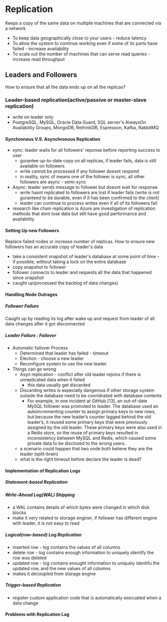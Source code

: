 # Replication
Keeps a copy of the same data on multiple machines that are connected via a network
- To keep data geographically close to your users - reduce latency
- To allow the system to continue working even if some of its parts have failed - increase availability
- To scale out the number of machines that can serve read queries - increase read throughput

## Leaders and Followers
How to ensure that all the data ends up on all the replicas?

### Leader-based replication(active/passive or master-slave replication)
- write on leader only
- PostgreSQL, MySQL, Oracle Data Guard, SQL server's AlwaysOn Availability Groups, MongoDB, RethinkDB, Espresson, Kafka, RabbitMQ

#### Synchronous V.S. Asynchronous Replication
- sync: leader waits for all followers' reponse before reporting success to user
  - gurantee up-to-date copy on all replicas, if leader fails, data is still available on followers
  - write cannot be processed if any follower doesnt respond
  - in reality, sync of means one of the follower is sync, all other followers are async - semi-sync
- Async: leader sends message to follower but doesnt wait for response
  - write hasnt replicated to followers are lost if leader fails (write is not guranteed to be durable, even if it has been confirmed to the client)
  - leader can continue to process writes even if all of its followers fail
- research like chain replication is Azure are investigation of replication methods that dont lose data but still have good performance and availability

#### Setting Up new Followers
Replace failed nodes or increase number of replicas. How to ensure new followers has an accurate copy of leader's data
- take a consistent snapshot of leader's database at some point of time - if possible, without taking a lock on the entire database
- copy snapshot to follower
- follower connects to leader and requests all the data that happened since snapshot
- caught up(processed the backlog of data changes)

#### Handling Node Outrages

##### Follower Failure
Caught up by reading its log after wake up and request from leader of all data changes after it got disconnected

##### Leader Failure : Failover
- Automatic failover Process
    - Determined that leader has failed - timeout
    - Election - choose a new leader
    - Reconfigure system to use the new leader
- Things can go wrong
  - Asyn replication - conflict after old leader rejoins if there is unreplicated data when it failed
     - this data usually get discarded
  - Discarding writes is especially dangerous if other storage system outside the database need to be cooridnated with database contents
    - For example, in one incident at GitHub [13], an out-of-date MySQL follower was promoted to leader. The database used an autoincrementing counter to assign primary keys to new rows, but because the new leader’s counter lagged behind the old leader’s, it reused some primary keys that were previously assigned by the old leader. These primary keys were also used in a Redis store, so the reuse of primary keys resulted in inconsistency between MySQL and Redis, which caused some private data to be disclosed to the wrong users.
   - a scenario could happen that two node both believe they are the leader (split-brain)
   - what is the right timeout before declare the leader is dead?
   
 #### Implementation of Replication Logs
 
 ##### Statement-based Replication
 ##### Write-Ahead Log(WAL) Shipping
  - a WAL contains details of which bytes were changed in which disk blocks
  - make it very related to storage enginer, if follower has different engine with leader, it is not easy to read
 ##### Logical(row-based) Log Replication
  - inserted row - log contains the values of all columns
  - delete row - log contains enough information to uniquely identify the row was deleted
  - updated row - log contains enought information to uniquely identifu the updated row, and the new values of all columns
  - makes it decoupled from storage engine
##### Trigger-based Replication
- register custom application code that is automatically execuated when a data change


#### Problems with Replication Lag
 
